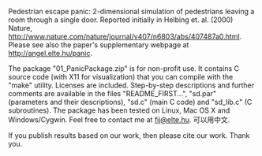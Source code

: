 Pedestrian escape panic: 2-dimensional simulation of pedestrians leaving a room through a single door. Reported initially in Helbing et. al. (2000) Nature, http://www.nature.com/nature/journal/v407/n6803/abs/407487a0.html. Please see also the paper's supplementary webpage at http://angel.elte.hu/panic.

The package "01_PanicPackage.zip" is for non-profit use. It contains C source code (with X11 for visualization) that you can compile with the "make" utility. Licenses are included. Step-by-step descriptions and further comments are available in the files "README_FIRST...", "sd.par" (parameters and their descriptions), "sd.c" (main C code) and "sd_lib.c" (C subroutines). The package has been tested on Linux, Mac OS X and Windows/Cygwin. Feel free to contact me at fij@elte.hu. 可以用中文. 

If you publish results based on our work, then please cite our work. Thank you.
